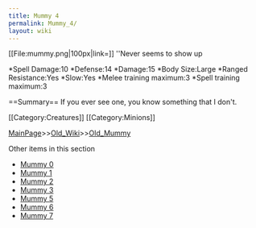 ```yaml
---
title: Mummy 4
permalink: Mummy_4/
layout: wiki
---
```

[[File:mummy.png|100px|link=]] ''Never seems to show up

*Spell Damage:10
*Defense:14
*Damage:15
*Body Size:Large
*Ranged Resistance:Yes
*Slow:Yes
*Melee training maximum:3
*Spell training maximum:3

==Summary==
If you ever see one, you know something that I don't.

[[Category:Creatures]]
[[Category:Minions]]

[MainPage](/keeperrl_wiki/ "wikilink")>>[Old_Wiki](/keeperrl_wiki/Old_Wiki "wikilink")>>[Old_Mummy](/keeperrl_wiki/Old_Mummy "wikilink")

Other items in this section
-    [Mummy 0](/keeperrl_wiki/Mummy_0 "wikilink")
-    [Mummy 1](/keeperrl_wiki/Mummy_1 "wikilink")
-    [Mummy 2](/keeperrl_wiki/Mummy_2 "wikilink")
-    [Mummy 3](/keeperrl_wiki/Mummy_3 "wikilink")
-    [Mummy 5](/keeperrl_wiki/Mummy_5 "wikilink")
-    [Mummy 6](/keeperrl_wiki/Mummy_6 "wikilink")
-    [Mummy 7](/keeperrl_wiki/Mummy_7 "wikilink")
